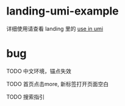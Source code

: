 # landing-umi-example

详细使用请查看 landing 里的 [use in umi](https://landing.ant.design/docs/use/umi)

# bug
TODO 中文环境，锚点失效

TODO 首页点击more, 新标签打开页面空白

TODO 搜索指引
